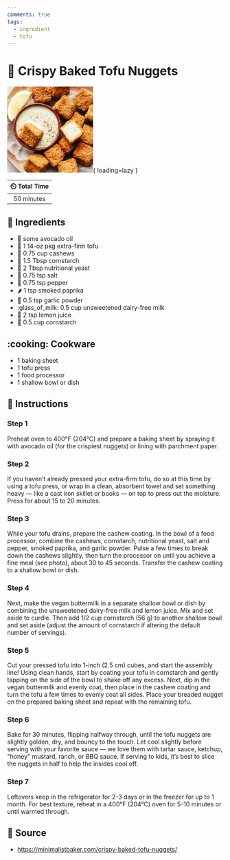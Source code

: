 ```yaml
---
comments: true
tags:
  - ingredient
  - tofu
---
```

# :butter: Crispy Baked Tofu Nuggets

![Crispy Baked Tofu Nuggets](../../assets/images/crispy-baked-tofu-nuggets.jpg){ loading=lazy }

| :timer_clock: Total Time |
|:-----------------------: |
| 50 minutes |

## :salt: Ingredients

- :avocado: some avocado oil
- :butter: 1 14-oz pkg extra-firm tofu
- :chestnut: 0.75 cup cashews
- :corn: 1.5 Tbsp cornstarch
- :microbe: 2 Tbsp nutritional yeast
- :salt: 0.75 tsp salt
- :salt: 0.75 tsp pepper
- :hot_pepper: 1 tsp smoked paprika
- :garlic: 0.5 tsp garlic powder
- :glass_of_milk: 0.5 cup unsweetened dairy-free milk
- :lemon: 2 tsp lemon juice
- :corn: 0.5 cup cornstarch

## :cooking: Cookware

- 1 baking sheet
- 1 tofu press
- 1 food processor
- 1 shallow bowl or dish

## :pencil: Instructions

### Step 1

Preheat oven to 400°F (204°C) and prepare a baking sheet by spraying it with avocado oil (for the crispiest nuggets)
or lining with parchment paper.

### Step 2

If you haven’t already pressed your extra-firm tofu, do so at this time by using a tofu press, or wrap in a clean,
absorbent towel and set something heavy — like a cast iron skillet or books — on top to press out the moisture.
Press for about 15 to 20 minutes.

### Step 3

While your tofu drains, prepare the cashew coating. In the bowl of a food processor, combine the cashews, cornstarch,
nutritional yeast, salt and pepper, smoked paprika, and garlic powder. Pulse a few times to break down the cashews
slightly, then turn the processor on until you achieve a fine meal (see photo), about 30 to 45 seconds. Transfer the
cashew coating to a shallow bowl or dish.

### Step 4

Next, make the vegan buttermilk in a separate shallow bowl or dish by combining the unsweetened dairy-free milk and
lemon juice. Mix and set aside to curdle. Then add 1/2 cup cornstarch (56 g) to another shallow bowl and set aside
(adjust the amount of cornstarch if altering the default number of servings).

### Step 5

Cut your pressed tofu into 1-inch (2.5 cm) cubes, and start the assembly line! Using clean hands, start by coating your
tofu in cornstarch and gently tapping on the side of the bowl to shake off any excess. Next, dip in the vegan buttermilk
and evenly coat, then place in the cashew coating and turn the tofu a few times to evenly coat all sides. Place your
breaded nugget on the prepared baking sheet and repeat with the remaining tofu.

### Step 6

Bake for 30 minutes, flipping halfway through, until the tofu nuggets are slightly golden, dry, and bouncy to the touch.
Let cool slightly before serving with your favorite sauce — we love them with tartar sauce, ketchup, "honey" mustard,
ranch, or BBQ sauce. If serving to kids, it’s best to slice the nuggets in half to help the insides cool off.

### Step 7

Leftovers keep in the refrigerator for 2-3 days or in the freezer for up to 1 month. For best texture, reheat in a
400°F (204°C) oven for 5-10 minutes or until warmed through.

## :link: Source

- <https://minimalistbaker.com/crispy-baked-tofu-nuggets/>

